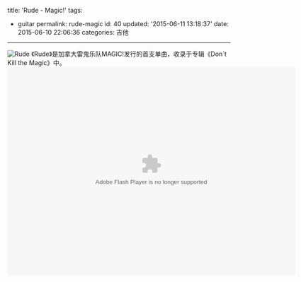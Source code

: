 title: 'Rude - Magic!'
tags: 
  - guitar
permalink: rude-magic
id: 40
updated: '2015-06-11 13:18:37'
date: 2015-06-10 22:06:36
categories: 吉他
---

![Rude](http://sterne.qiniudn.com/image/a/63/365f13bba185f961aef94f76fe09c.jpg)
《Rude》是加拿大雷鬼乐队MAGIC!发行的首支单曲，收录于专辑《Don´t Kill the Magic》中。<!--more-->
<embed wmode="window" flashvars="vid=e0153kand0x&amp;tpid=3&amp;showend=1&amp;showcfg=1&amp;searchbar=1&amp;shownext=1&amp;list=2&amp;autoplay=1&amp;ptag=user_qzone_qq_com%7Cu&amp;outhost=http%3A%2F%2Fv.qq.com%2Fpage%2Fe%2F0%2Fx%2Fe0153kand0x.html&amp;refer=http%3A%2F%2Fv.qq.com%2Fu%2Fvideos%2F&amp;openbc=0&amp;title=%20Rude%20-%20Magic!" src="http://imgcache.qq.com/tencentvideo_v1/player/TencentPlayer.swf?max_age=86400&amp;v=20140714" quality="high" name="tenvideo_flash_player_1433945191384" id="tenvideo_flash_player_1433945191384" bgcolor="#000000" width="650px" height="472px" align="middle" allowscriptaccess="always" allowfullscreen="true" type="application/x-shockwave-flash" pluginspage="http://get.adobe.com/cn/flashplayer/">